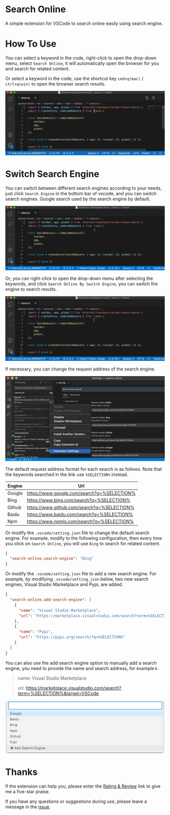 # Search Online

A simple extension for VSCode to search online easily using search engine.

# How To Use

You can select a keyword in the code, right-click to open the drop-down menu, select `Search Online`, it will automatically open the browser for you and search for related content.

Or select a keyword in the code, use the shortcut key `cmd+q(mac)` / `ctrl+q(win)` to open the browser search results.

![img](img/2.gif)

# Switch Search Engine

You can switch between different search engines according to your needs, just click `Search Engine` in the bottom bar of vscode, and you can switch search engines. Google search used by the search engine by default.

![img](img/3.gif)

Or, you can right-click to open the drop-down menu after selecting the keywords, and click `Search Online By Switch Engine`, you can switch the engine to search results.

![img](img/4.gif)

If necessary, you can change the request address of the search engine.

![img](img/5.png)

The default request address format for each search is as follows. Note that the keywords searched in the link use `%SELECTION%` instead.

| Engine | Url                                         |
| ------ | ------------------------------------------- |
| Google | https://www.google.com/search?q=%SELECTION% |
| Bing   | https://www.bing.com/search?q=%SELECTION%   |
| Github | https://www.github.com/search?q=%SELECTION% |
| Baidu  | https://www.baidu.com/search?q=%SELECTION%  |
| Npm    | https://www.npmjs.com/search?q=%SELECTION%  |

Or modify the `.vscode/setting.json` file to change the default search engine. For example, modify to the following configuration, then every time you click on `Search Online`, you will use `Bing` to search for related content.

```json
{
  "search-online.search-engine": "Bing"
}
```

Or modify the `.vscode/setting.json` file to add a new search engine. For example, by modifying `.vscode/setting.json` below, two new search engines, Visual Studio Marketplace and Pypi, are added.

```json
{
  "search-online.add-search-engine": [
    {
      "name": "Visual Studio Marketplace",
      "url": "https://marketplace.visualstudio.com/search?term=%SELECTION%&target=VSCode"
    },
    {
      "name": "Pypi",
      "url": "https://pypi.org/search/?q=%SELECTION%"
    }
  ]
}
```

You can also use the add search engine option to manually add a search engine, you need to provide the name and search address, for example↓.

> name: Visual Studio Marketplace

> url: https://marketplace.visualstudio.com/search?term=%SELECTION%&target=VSCode

![img](img/6.png)

# Thanks

If the extension can help you, please enter the [Rating & Review](https://marketplace.visualstudio.com/items?itemName=Wscats.search&ssr=false#review-details) link to give me a five-star praise.

If you have any questions or suggestions during use, please leave a message in the [issue](https://github.com/Wscats/search-online/issues/new).
